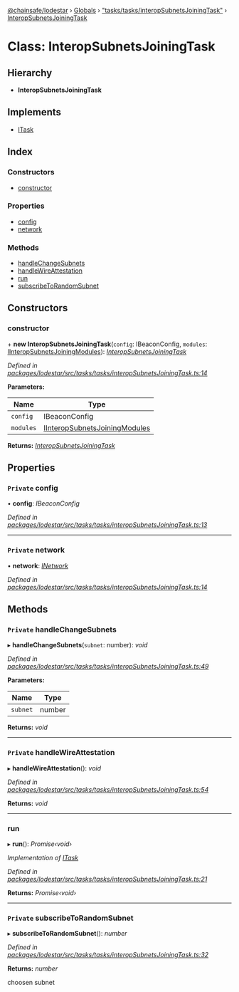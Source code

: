 [@chainsafe/lodestar](../README.md) › [Globals](../globals.md) › ["tasks/tasks/interopSubnetsJoiningTask"](../modules/_tasks_tasks_interopsubnetsjoiningtask_.md) › [InteropSubnetsJoiningTask](_tasks_tasks_interopsubnetsjoiningtask_.interopsubnetsjoiningtask.md)

# Class: InteropSubnetsJoiningTask

## Hierarchy

* **InteropSubnetsJoiningTask**

## Implements

* [ITask](../interfaces/_tasks_interface_.itask.md)

## Index

### Constructors

* [constructor](_tasks_tasks_interopsubnetsjoiningtask_.interopsubnetsjoiningtask.md#constructor)

### Properties

* [config](_tasks_tasks_interopsubnetsjoiningtask_.interopsubnetsjoiningtask.md#private-config)
* [network](_tasks_tasks_interopsubnetsjoiningtask_.interopsubnetsjoiningtask.md#private-network)

### Methods

* [handleChangeSubnets](_tasks_tasks_interopsubnetsjoiningtask_.interopsubnetsjoiningtask.md#private-handlechangesubnets)
* [handleWireAttestation](_tasks_tasks_interopsubnetsjoiningtask_.interopsubnetsjoiningtask.md#private-handlewireattestation)
* [run](_tasks_tasks_interopsubnetsjoiningtask_.interopsubnetsjoiningtask.md#run)
* [subscribeToRandomSubnet](_tasks_tasks_interopsubnetsjoiningtask_.interopsubnetsjoiningtask.md#private-subscribetorandomsubnet)

## Constructors

###  constructor

\+ **new InteropSubnetsJoiningTask**(`config`: IBeaconConfig, `modules`: [IInteropSubnetsJoiningModules](../interfaces/_tasks_tasks_interopsubnetsjoiningtask_.iinteropsubnetsjoiningmodules.md)): *[InteropSubnetsJoiningTask](_tasks_tasks_interopsubnetsjoiningtask_.interopsubnetsjoiningtask.md)*

*Defined in [packages/lodestar/src/tasks/tasks/interopSubnetsJoiningTask.ts:14](https://github.com/ChainSafe/lodestar/blob/c806550/packages/lodestar/src/tasks/tasks/interopSubnetsJoiningTask.ts#L14)*

**Parameters:**

Name | Type |
------ | ------ |
`config` | IBeaconConfig |
`modules` | [IInteropSubnetsJoiningModules](../interfaces/_tasks_tasks_interopsubnetsjoiningtask_.iinteropsubnetsjoiningmodules.md) |

**Returns:** *[InteropSubnetsJoiningTask](_tasks_tasks_interopsubnetsjoiningtask_.interopsubnetsjoiningtask.md)*

## Properties

### `Private` config

• **config**: *IBeaconConfig*

*Defined in [packages/lodestar/src/tasks/tasks/interopSubnetsJoiningTask.ts:13](https://github.com/ChainSafe/lodestar/blob/c806550/packages/lodestar/src/tasks/tasks/interopSubnetsJoiningTask.ts#L13)*

___

### `Private` network

• **network**: *[INetwork](../interfaces/_network_interface_.inetwork.md)*

*Defined in [packages/lodestar/src/tasks/tasks/interopSubnetsJoiningTask.ts:14](https://github.com/ChainSafe/lodestar/blob/c806550/packages/lodestar/src/tasks/tasks/interopSubnetsJoiningTask.ts#L14)*

## Methods

### `Private` handleChangeSubnets

▸ **handleChangeSubnets**(`subnet`: number): *void*

*Defined in [packages/lodestar/src/tasks/tasks/interopSubnetsJoiningTask.ts:49](https://github.com/ChainSafe/lodestar/blob/c806550/packages/lodestar/src/tasks/tasks/interopSubnetsJoiningTask.ts#L49)*

**Parameters:**

Name | Type |
------ | ------ |
`subnet` | number |

**Returns:** *void*

___

### `Private` handleWireAttestation

▸ **handleWireAttestation**(): *void*

*Defined in [packages/lodestar/src/tasks/tasks/interopSubnetsJoiningTask.ts:54](https://github.com/ChainSafe/lodestar/blob/c806550/packages/lodestar/src/tasks/tasks/interopSubnetsJoiningTask.ts#L54)*

**Returns:** *void*

___

###  run

▸ **run**(): *Promise‹void›*

*Implementation of [ITask](../interfaces/_tasks_interface_.itask.md)*

*Defined in [packages/lodestar/src/tasks/tasks/interopSubnetsJoiningTask.ts:21](https://github.com/ChainSafe/lodestar/blob/c806550/packages/lodestar/src/tasks/tasks/interopSubnetsJoiningTask.ts#L21)*

**Returns:** *Promise‹void›*

___

### `Private` subscribeToRandomSubnet

▸ **subscribeToRandomSubnet**(): *number*

*Defined in [packages/lodestar/src/tasks/tasks/interopSubnetsJoiningTask.ts:32](https://github.com/ChainSafe/lodestar/blob/c806550/packages/lodestar/src/tasks/tasks/interopSubnetsJoiningTask.ts#L32)*

**Returns:** *number*

choosen subnet
